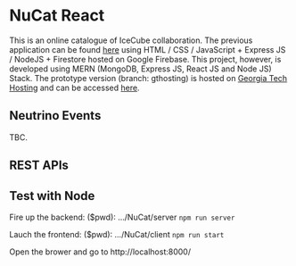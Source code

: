 # NuCat React

This is an online catalogue of IceCube collaboration. The previous application can be found [here](https://neutrino-catalog.icecube.aq/main) using HTML / CSS / JavaScript + Express JS / NodeJS + Firestore hosted on Google Firebase. This project, however, is developed using MERN (MongoDB, Express JS, React JS and Node JS) Stack. The prototype version (branch: gthosting) is hosted on [Georgia Tech Hosting](https://hosting.gatech.edu) and can be accessed [here](https://cchen.nucat.gatech.edu).

## Neutrino Events
TBC.

## REST APIs




## Test with Node
Fire up the backend:
($pwd): .../NuCat/server
`npm run server`

Lauch the frontend:
($pwd): .../NuCat/client
`npm run start`

Open the brower and go to http://localhost:8000/

